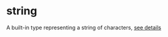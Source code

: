# string  
A built-in type representing a string of characters, [see details](https://www.lua.org/pil/2.4.html)  

